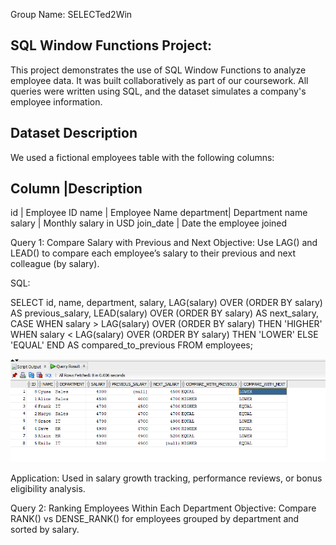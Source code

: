 Group Name: SELECTed2Win

SQL Window Functions Project:
-----------------------------

This project demonstrates the use of SQL Window Functions to analyze employee data. It was built collaboratively as part of our coursework. All queries were written using SQL, and the dataset simulates a company's employee information.

Dataset Description
-------------------
We used a fictional employees table with the following columns:


Column	  |Description
---------------------------------------------------
id	      | Employee ID
name	    | Employee Name
department| Department name
salary	  | Monthly salary in USD
join_date | Date the employee joined

Query 1: Compare Salary with Previous and Next
Objective:
Use LAG() and LEAD() to compare each employee’s salary to their previous and next colleague (by salary).

SQL:

SELECT 
    id,
    name,
    department,
    salary,
    LAG(salary) OVER (ORDER BY salary) AS previous_salary,
    LEAD(salary) OVER (ORDER BY salary) AS next_salary,
    CASE 
        WHEN salary > LAG(salary) OVER (ORDER BY salary) THEN 'HIGHER'
        WHEN salary < LAG(salary) OVER (ORDER BY salary) THEN 'LOWER'
        ELSE 'EQUAL'
    END AS compared_to_previous
FROM employees;

![image alt](https://github.com/Daveeeid/SELECTed2Win/blob/master/lag%20and%20lead.png?raw=true)

Application:
Used in salary growth tracking, performance reviews, or bonus eligibility analysis.

Query 2: Ranking Employees Within Each Department
Objective:
Compare RANK() vs DENSE_RANK() for employees grouped by department and sorted by salary.



